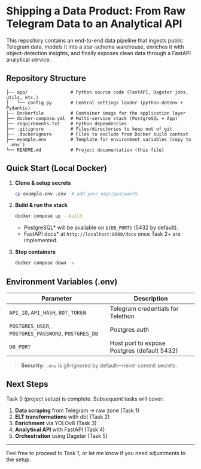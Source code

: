 # Shipping a Data Product: From Raw Telegram Data to an Analytical API

This repository contains an end-to-end data pipeline that ingests public Telegram data, models it into a star-schema warehouse, enriches it with object-detection insights, and finally exposes clean data through a FastAPI analytical service.

## Repository Structure

```
├── app/                # Python source code (FastAPI, Dagster jobs, utils, etc.)
│   └── config.py       # Central settings loader (python-dotenv + Pydantic)
├── Dockerfile          # Container image for the application layer
├── docker-compose.yml  # Multi-service stack (PostgreSQL + App)
├── requirements.txt    # Python dependencies
├── .gitignore          # Files/directories to keep out of git
├── .dockerignore       # Files to exclude from Docker build context
├── example.env         # Template for environment variables (copy to `.env`)
└── README.md           # Project documentation (this file)
```

## Quick Start (Local Docker)

1. **Clone & setup secrets**
   ```bash
   cp example.env .env  # add your keys/passwords
   ```
2. **Build & run the stack**
   ```bash
   docker compose up --build
   ```
   * PostgreSQL* will be available on `${DB_PORT}` (5432 by default).
   * FastAPI docs* at `http://localhost:8000/docs` once Task 2+ are implemented.

3. **Stop containers**
   ```bash
   docker compose down -v
   ```

## Environment Variables (.env)
Parameter            | Description
-------------------- | -----------
`API_ID`, `API_HASH`, `BOT_TOKEN` | Telegram credentials for Telethon
`POSTGRES_USER`, `POSTGRES_PASSWORD`, `POSTGRES_DB` | Postgres auth
`DB_PORT`            | Host port to expose Postgres (default 5432)

> **Security**: `.env` is git-ignored by default—never commit secrets.

## Next Steps
Task 0 (project setup) is complete. Subsequent tasks will cover:
1. **Data scraping** from Telegram → raw zone (Task 1)
2. **ELT transformations** with dbt (Task 2)
3. **Enrichment** via YOLOv8 (Task 3)
4. **Analytical API** with FastAPI (Task 4)
5. **Orchestration** using Dagster (Task 5)

---
Feel free to proceed to Task 1, or let me know if you need adjustments to the setup.
